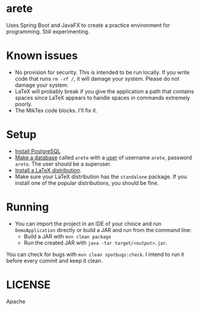 arete
=====

Uses Spring Boot and JavaFX to create a practice environment for programming. Still experimenting.

Known issues
============

- No provision for security. This is intended to be run locally. If you write code that runs `rm -rf /`, it will damage your system.
Please do not damage your system.
- LaTeX will probably break if you give the application a path that contains spaces since LaTeX appears to handle
spaces in commands extremely poorly.
- The MikTex code blocks. I'll fix it.

Setup
=====

- <a href="https://www.google.com/search?q=install+postgresql">Install PostgreSQL</a>
- <a href="https://www.google.com/search?q=postgresql+create+database">Make a database</a> 
called `arete` with a <a href="https://www.google.com/search?q=postgresql+create+user+superuser">user</a> of 
username `arete`, password `arete`. The user should be a superuser.
- <a href="https://www.latex-project.org/get/">Install a LaTeX distribution</a>.
- Make sure your LaTeX distribution has the `standalone` package. If you install one of the popular distributions, you 
should be fine.

Running
=======
- You can import the project in an IDE of your choice and run `DemoApplication` directly or build a JAR and run from 
the command line:
    - Build a JAR with `mvn clean package`
    - Run the created JAR with `java -tar target/<output>.jar`.

You can check for bugs with `mvn clean spotbugs:check`. I intend to run it before every commit and keep it clean.

LICENSE
=======

Apache